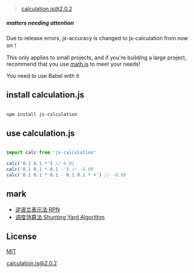 > calculation.js@2.0.2

##### matters needing attention

Due to release errors, js-accuracy is changed to js-calculation from now on！

This only applies to small projects, and if you're building a large project, recommend that you use [math.js](https://github.com/josdejong/mathjs) to meet your needs!

You need to use Babel with it

## install calculation.js

```bash

npm install js-calculation

```

## use calculation.js

``` javascript

import calc from 'js-calculation'

calc('0.1 0.1 *') // 0.01
calc('0.1 0.1 * 0.1 -') // -0.09
calc('0.1 0.1 * 0.1 - 0.1 0.1 * +') // -0.08

```

## mark

+ [逆波兰表示法·RPN](https://zh.wikipedia.org/wiki/%E9%80%86%E6%B3%A2%E5%85%B0%E8%A1%A8%E7%A4%BA%E6%B3%95)
+ [调度场算法·Shunting Yard Algorithm](https://zh.wikipedia.org/wiki/%E8%B0%83%E5%BA%A6%E5%9C%BA%E7%AE%97%E6%B3%95)

##  License

[MIT](http://opensource.org/licenses/MIT)

[calculation.js@2.0.2](https://github.com/noteScript/js-calculation.git)
